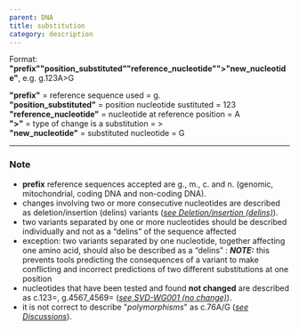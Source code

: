 ```yaml
---
parent: DNA
title: substitution
category: description
---
```


Format:   **"prefix""position_substituted""reference_nucleotide"">"new_nucleotide"**,  e.g. g.123A>G

**"prefix"**  =  reference sequence used  =  g.<br>
**"position_substituted"**  =  position nucleotide sustituted  =  123<br>
**"reference_nucleotide"**  =  nucleotide at reference position =  A<br>
**">"**  =  type of change is a substitution =  ><br>
**"new_nucleotide"**  =  substituted nucleotide  =  G

---

### Note

*	**prefix** reference sequences accepted are g., m., c. and n. (genomic, mitochondrial, coding DNA and non-coding DNA).
*	changes involving two or more consecutive nucleotides are described as deletion/insertion (delins) variants ([_see Deletion/insertion (delins)_](/recommendations/DNA/variant/delins/)).
* two variants separated by one or more nucleotides should be described individually and not as a “delins” of the sequence affected
 * exception: two variants separated by one nucleotide, together affecting one amino acid, should also be described as a “delins” 
 : _**NOTE:**_ this prevents tools predicting the consequences of a variant to make conflicting and incorrect predictions of two different substitutions at one position
*	nucleotides that have been tested and found **not changed** are described as c.123=, g.4567_4569= ([_see SVD-WG001 (no change)_](/bg-material/consultation/svd-wg001/)).
*	it is not correct to describe "_polymorphisms_" as c.76A/G ([_see Discussions_](/recommendations/DNA/variant/substitution/#polymorphism)).
